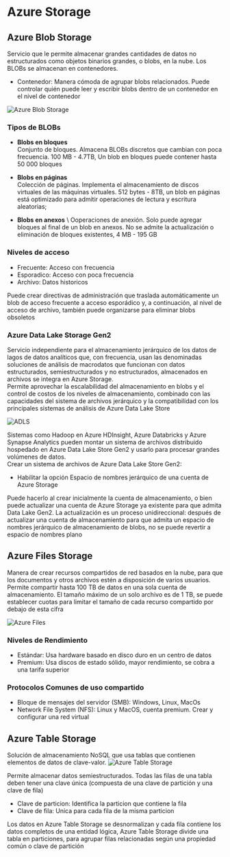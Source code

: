 # Azure Storage

## Azure Blob Storage
Servicio que le permite almacenar grandes cantidades de datos no estructurados como objetos binarios grandes, o blobs, en la nube. Los BLOBs se almacenan en contenedores.
- Contenedor: Manera cómoda de agrupar blobs relacionados. Puede controlar quién puede leer y escribir blobs dentro de un contenedor en el nivel de contenedor

![Azure Blob Storage](https://learn.microsoft.com/es-mx/training/wwl-data-ai/explore-provision-deploy-non-relational-data-services-azure/media/azure-blob-storage.png)

### Tipos de BLOBs
- **Blobs en bloques** \
Conjunto de bloques. Almacena BLOBs discretos que cambian con poca frecuencia.
100 MB - 4.7TB, Un blob en bloques puede contener hasta 50 000 bloques

- **Blobs en páginas** \
Colección de páginas. Implementa el almacenamiento de discos virtuales de las máquinas virtuales.
512 bytes - 8TB, un blob en páginas está optimizado para admitir operaciones de lectura y escritura aleatorias; 

- **Blobs en anexos** \ 
Ooperaciones de anexión. Solo puede agregar bloques al final de un blob en anexos.
No se admite la actualización o eliminación de bloques existentes, 4 MB - 195 GB

### Niveles de acceso
- Frecuente: Acceso con frecuencia
- Esporadico: Acceso con poca frecuencia
- Archivo: Datos historicos

Puede crear directivas de administración que traslada automáticamente un blob de acceso frecuente a acceso esporádico y, a continuación, al nivel de acceso de archivo,
también puede organizarse para eliminar blobs obsoletos

### Azure Data Lake Storage Gen2
Servicio independiente para el almacenamiento jerárquico de los datos de lagos de datos analíticos que, 
con frecuencia, usan las denominadas soluciones de análisis de macrodatos que funcionan con datos estructurados, semiestructurados y no estructurados, almacenados en archivos
se integra en Azure Storage. \
Permite aprovechar la escalabilidad del almacenamiento en blobs y el control de costos de los niveles de almacenamiento, 
combinado con las capacidades del sistema de archivos jerárquico y la compatibilidad con los principales sistemas de análisis de Azure Data Lake Store

![ADLS](https://learn.microsoft.com/es-mx/training/wwl-data-ai/explore-provision-deploy-non-relational-data-services-azure/media/azure-data-lake.png)

Sistemas como Hadoop en Azure HDInsight, Azure Databricks y Azure Synapse Analytics pueden montar un sistema de archivos distribuido hospedado en Azure Data Lake Store Gen2 y usarlo para procesar grandes volúmenes de datos. \
Crear un sistema de archivos de Azure Data Lake Store Gen2:
- Habilitar la opción Espacio de nombres jerárquico de una cuenta de Azure Storage 

Puede hacerlo al crear inicialmente la cuenta de almacenamiento, o bien puede actualizar una cuenta de Azure Storage ya existente para que admita Data Lake Gen2. 
La actualización es un proceso unidireccional: después de actualizar una cuenta de almacenamiento para que admita un espacio de nombres jerárquico de almacenamiento de blobs, 
no se puede revertir a espacio de nombres plano

## Azure Files Storage
Manera de crear recursos compartidos de red basados en la nube, para que los documentos y otros archivos estén a disposición de varios usuarios.
Permite compartir hasta 100 TB de datos en una sola cuenta de almacenamiento. El tamaño máximo de un solo archivo es de 1 TB, 
se puede establecer cuotas para limitar el tamaño de cada recurso compartido por debajo de esta cifra

![Azure Files](https://learn.microsoft.com/es-mx/training/wwl-data-ai/explore-provision-deploy-non-relational-data-services-azure/media/azure-files.png)

### Niveles de Rendimiento
- Estándar: Usa hardware basado en disco duro en un centro de datos 
- Premium: Usa discos de estado sólido, mayor rendimiento, se cobra a una tarifa superior

### Protocolos Comunes de uso compartido
- Bloque de mensajes del servidor (SMB): Windows, Linux, MacOs
- Network File System (NFS): Linux y MacOS, cuenta premium. Crear y configurar una red virtual

## Azure Table Storage
Solución de almacenamiento NoSQL que usa tablas que contienen elementos de datos de clave-valor.
![Azure Table Storage](https://learn.microsoft.com/es-mx/training/wwl-data-ai/explore-provision-deploy-non-relational-data-services-azure/media/azure-tables.png)

Permite almacenar datos semiestructurados. Todas las filas de una tabla deben tener una clave única (compuesta de una clave de partición y una clave de fila)
- Clave de particion: Identifica la particion que contiene la fila
- Clave de fila: Unica para cada fila de la misma particion

Los datos en Azure Table Storage se desnormalizan y cada fila contiene los datos completos de una entidad lógica, 
Azure Table Storage divide una tabla en particiones, para agrupar filas relacionadas según una propiedad común o clave de partición
